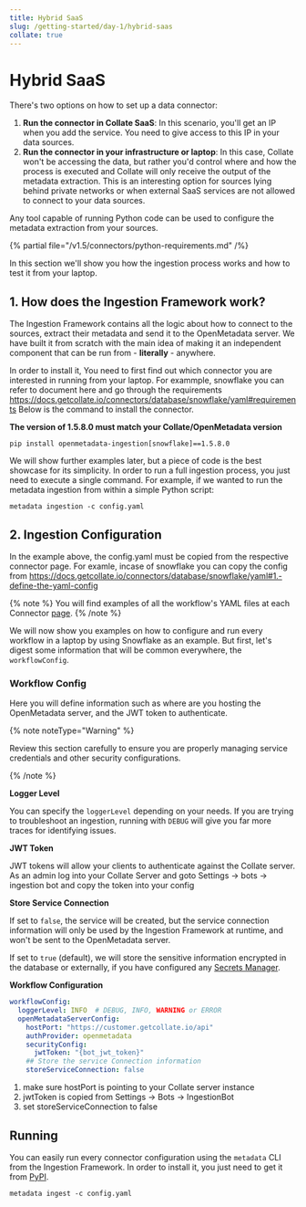 ```yaml
---
title: Hybrid SaaS
slug: /getting-started/day-1/hybrid-saas
collate: true
---
```


# Hybrid SaaS

There's two options on how to set up a data connector:
1. **Run the connector in Collate SaaS**: In this scenario, you'll get an IP when you add the service. You need to give
   access to this IP in your data sources.
2. **Run the connector in your infrastructure or laptop**: In this case, Collate won't be accessing the data, but rather
   you'd control where and how the process is executed and Collate will only receive the output of the metadata extraction.
   This is an interesting option for sources lying behind private networks or when external SaaS services are not allowed to
   connect to your data sources.

Any tool capable of running Python code can be used to configure the metadata extraction from your sources.

{% partial file="/v1.5/connectors/python-requirements.md" /%}

In this section we'll show you how the ingestion process works and how to test it from your laptop.

## 1. How does the Ingestion Framework work?

The Ingestion Framework contains all the logic about how to connect to the sources, extract their metadata
and send it to the OpenMetadata server. We have built it from scratch with the main idea of making it an independent
component that can be run from - **literally** - anywhere.

In order to install it, You need to first find out which connector you are interested in running from your laptop.
For exammple, snowflake you can refer to document here and go through the requirements https://docs.getcollate.io/connectors/database/snowflake/yaml#requirements
Below is the command to install the connector. 

**The version of 1.5.8.0 must match your Collate/OpenMetadata version**

```shell
pip install openmetadata-ingestion[snowflake]==1.5.8.0
```

We will show further examples later, but a piece of code is the best showcase for its simplicity. In order to run
a full ingestion process, you just need to execute a single command. For example, if we wanted to run the metadata
ingestion from within a simple Python script:

```
metadata ingestion -c config.yaml
```


## 2. Ingestion Configuration

In the example above, the config.yaml must be copied from the respective connector page. For examle, incase of snowflake 
you can copy the config from https://docs.getcollate.io/connectors/database/snowflake/yaml#1.-define-the-yaml-config


{% note %}
You will find examples of all the workflow's YAML files at each Connector [page](/connectors).
{% /note %}

We will now show you examples on how to configure and run every workflow in a laptop by using Snowflake as an example. But
first, let's digest some information that will be common everywhere, the `workflowConfig`.

### Workflow Config

Here you will define information such as where are you hosting the OpenMetadata server, and the JWT token to authenticate.

{% note noteType="Warning" %}

Review this section carefully to ensure you are properly managing service credentials and other security configurations.

{% /note %}

**Logger Level**

You can specify the `loggerLevel` depending on your needs. If you are trying to troubleshoot an ingestion, running
with `DEBUG` will give you far more traces for identifying issues.

**JWT Token**

JWT tokens will allow your clients to authenticate against the Collate server.
As an admin log into your Collate Server and goto Settings -> bots -> ingestion bot and copy the token into your config


**Store Service Connection**

If set to `false`, the service will be created, but the service connection information will only be used by the Ingestion
Framework at runtime, and won't be sent to the OpenMetadata server.

If set to `true` (default), we will store the sensitive information encrypted in the database
or externally, if you have configured any [Secrets Manager](/deployment/secrets-manager).

**Workflow Configuration**

```yaml
workflowConfig:
  loggerLevel: INFO  # DEBUG, INFO, WARNING or ERROR
  openMetadataServerConfig:
    hostPort: "https://customer.getcollate.io/api"
    authProvider: openmetadata
    securityConfig:
      jwtToken: "{bot_jwt_token}"
    ## Store the service Connection information
    storeServiceConnection: false
```

1. make sure hostPort is pointing to your Collate server instance
2. jwtToken is copied from Settings -> Bots -> IngestionBot
3. set storeServiceConnection to false


## Running

You can easily run every connector configuration using the `metadata` CLI from the Ingestion Framework.
In order to install it, you just need to get it from [PyPI](https://pypi.org/project/openmetadata-ingestion/).

```
metadata ingest -c config.yaml
```


